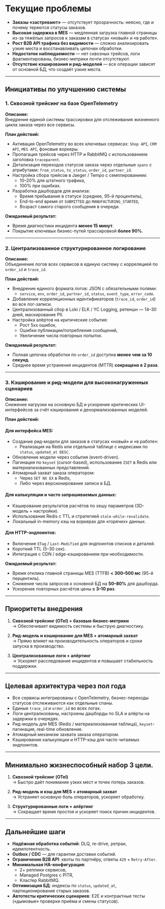 # Текущие проблемы

- **Заказы «застревают»** — отсутствует прозрачность: неясно, где и почему теряются статусы заказов.
- **Высокая задержка в MES** — медленная загрузка главной страницы из-за тяжёлых запросов к заказам в статусах «новый» и «в работе».
- **Рост B2B API трафика без видимости** — сложно анализировать узкие места и восстанавливать цепочки обработки.
- **Недостаток наблюдаемости** — нет сквозных трейсов, логи фрагментированы, бизнес-метрики почти отсутствуют.
- **Отсутствие кэширования и рид-моделей** — все операции зависят от основной БД, что создаёт узкие места.

---

## Инициативы по улучшению системы

### 1. Сквозной трейсинг на базе OpenTelemetry

**Описание:**  
Внедрение единой системы трассировки для отслеживания жизненного цикла заказа через все сервисы.

**План действий:**
- Активация OpenTelemetry во всех ключевых сервисах: `Shop API`, `CRM API`, `MES API`, фоновые воркеры.
- Пропагация трейсов через HTTP и RabbitMQ с использованием заголовка `traceparent`.
- Детализация переходов статусов заказа через отдельные `spans` с атрибутами: `from_status`, `to_status`, `order_id`, `partner_id`.
- Настройка сбора трейсов в Jaeger / Tempo с семплированием:
    - 10–20% для штатного трафика,
    - 100% при ошибках.
- Разработка дашбордов для анализа:
    - Время пребывания в статусе (среднее, 95-й процентиль),
    - End-to-end время от `SUBMITTED` до `MANUFACTURING_STARTED`,
    - Возраст самого старого сообщения в очереди.

**Ожидаемый результат:**
- Время диагностики инцидента **менее 15 минут**.
- Покрытие ключевых бизнес-путей трассировкой **более 90%**.

---

### 2. Централизованное структурированное логирование

**Описание:**  
Объединение логов всех сервисов в единую систему с корреляцией по `order_id` и `trace_id`.

**План действий:**
- Внедрение единого формата логов: JSON с обязательными полями:
    - `service`, `env`, `order_id`, `partner_id`, `status`, `event_type`, `error_code`.
- Добавление корреляционных идентификаторов (`trace_id`, `order_id`) во все лог-записи.
- Централизованный сбор в Loki / ELK / YC Logging, ретеншн — 14–30 дней, маскирование PII.
- Настройка алёртов на критические события:
    - Рост 5xx ошибок,
    - Ошибки публикации/потребления сообщений,
    - Увеличение числа повторных попыток.

**Ожидаемый результат:**
- Полная цепочка обработки по `order_id` доступна **менее чем за 10 секунд**.
- Среднее время устранения инцидентов (MTTR) **сокращено в 2 раза**.

---

### 3. Кэширование и рид-модели для высоконагруженных сценариев

**Описание:**  
Снижение нагрузки на основную БД и ускорение критических UI-интерфейсов за счёт кэширования и денормализованных моделей.

**План действий:**

#### Для интерфейса MES:
- Создание рид-модели для заказов в статусах «новый» и «в работе»:
    - Реализация на Redis или отдельной таблице с индексами по `status`, `updated_at DESC`.
- Обновление модели через события (event-driven).
- Пагинация по `keyset` (cursor-based), использование `ZSET` в Redis или материализованных представлений.
- Атомарный захват заказа оператором:
    - Через `SET NX EX` в Redis,
    - Либо через версионирование записи в БД.

#### Для калькуляции и часто запрашиваемых данных:
- Кэширование результатов расчётов по хешу параметров (3D-модель + настройки).
- Использование Redis с TTL и стратегией `stale-while-revalidate`.
- Локальный in-memory кэш на воркерах для «горячих» данных.

#### Для HTTP-эндпоинтов:
- Включение `ETag` / `Last-Modified` для эндпоинтов списков и деталей.
- Короткий TTL (5–30 сек).
- Интеграция с CDN / edge-кэшированием при необходимости.

**Ожидаемый результат:**
- Время отклика главной страницы MES (TTFB) **< 300–500 мс** (95-й перцентиль).
- Снижение числа запросов к основной БД на **50–80%** для дашборда.
- Ускорение повторных расчётов цены в **3–10 раз**.

---

## Приоритеты внедрения

1. **Сквозной трейсинг (OTel) + базовые бизнес-метрики**  
   → Обеспечивает видимость системы и быструю диагностику.

2. **Рид-модель и кэширование для MES + атомарный захват**  
   → Прямо влияет на производительность операторов и сроки запуска в производство.

3. **Централизованные логи + алёртинг**  
   → Ускоряет расследование инцидентов и повышает стабильность поддержки.

---

## Целевая архитектура через пол года

- Все сервисы интегрированы с OpenTelemetry, бизнес-переходы статусов отслеживаются как отдельные спаны.
- Единые `trace_id` и `order_id` во всех логах.
- Логи централизованы, настроены дашборды по SLA и алёрты на задержки в очередях.
- Рид-модель для MES (Redis / материализованная таблица), `keyset`-пагинация, real-time обновление.
- Атомарный механизм захвата заказа оператором.
- Кэширование калькуляции и HTTP-кэш для часто читаемых эндпоинтов.

---

## Минимально жизнеспособный набор 3 цели.

1. **Сквозной трейсинг (OTel)**  
   → Быстро даёт понимание узких мест и точек потерь заказов.

2. **Рид-модель и кэш для MES + атомарный захват**  
   → Устраняет основную боль операторов, ускоряет обработку.

3. **Структурированные логи + алёртинг**  
   → Сокращает время простоя и ускоряет поиск причин инцидентов.

---

## Дальнейшие шаги

- **Надёжная обработка событий**: DLQ, re-drive, ретраи, идемпотентность.
- **Outbox / CDC** — для гарантии доставки событий.
- **Ограничение B2B API**: квоты по партнёру, ответы `429` + `Retry-After`.
- **Минимальная HA-конфигурация**:
    - 2+ реплики сервисов,
    - Managed Postgres с PITR,
    - Кластер RabbitMQ.
- **Оптимизация БД**: индексы по `status`, `updated_at`, партиционирование старых заказов.
- **Автотесты критических сценариев**: E2E и контрактные тесты («дымовые» проверки приёма и смены статусов).